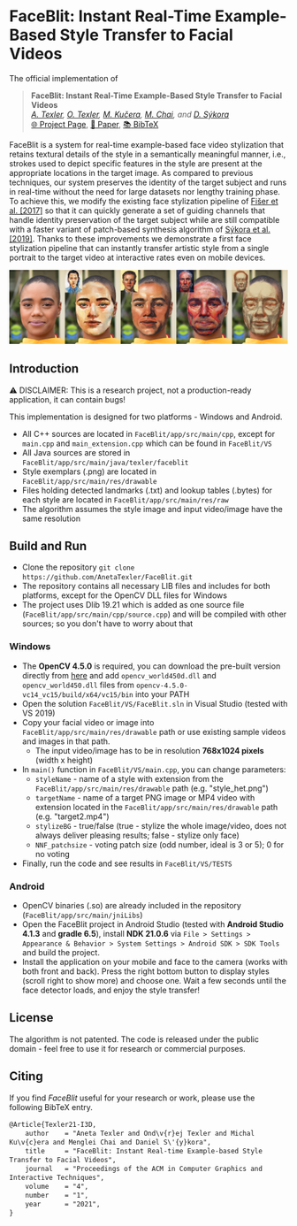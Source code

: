 # FaceBlit: Instant Real-Time Example-Based Style Transfer to Facial Videos

The official implementation of

> **FaceBlit: Instant Real-Time Example-Based Style Transfer to Facial Videos** <br>
_[A. Texler](https://www.linkedin.com/in/aneta-texler/), [O. Texler](https://ondrejtexler.github.io/), [M. Kučera](https://www.linkedin.com/in/kuceram/), [M. Chai](http://www.mlchai.com), and [D. Sýkora](https://dcgi.fel.cvut.cz/home/sykorad/)_ <br>
[:globe_with_meridians: Project Page](https://ondrejtexler.github.io/faceblit/index.html), 
[:page_facing_up: Paper](https://dcgi.fel.cvut.cz/home/sykorad/Texler21-I3D.pdf), 
[:books: BibTeX](https://dcgi.fel.cvut.cz/home/sykorad/Texler21-I3D.bib)

FaceBlit is a system for real-time example-based face video stylization that retains textural details
of the style in a semantically meaningful manner, i.e., strokes used to depict specific features in the style are
present at the appropriate locations in the target image. As compared to previous techniques, our system
preserves the identity of the target subject and runs in real-time without the need for large datasets nor
lengthy training phase. To achieve this, we modify the existing face stylization pipeline of 
[Fišer et al. [2017]](https://dcgi.fel.cvut.cz/home/sykorad/facestyle.html) so that it can quickly generate a set 
of guiding channels that handle identity preservation of the target subject while are still compatible with a faster 
variant of patch-based synthesis algorithm of [Sýkora et al. [2019]](https://dcgi.fel.cvut.cz/home/sykorad/styleblit.html).
Thanks to these improvements we demonstrate a first face stylization pipeline that can instantly transfer
artistic style from a single portrait to the target video at interactive rates even on mobile devices.


![Teaser](docs/teaser.png)


## Introduction
:warning: DISCLAIMER: This is a research project, not a production-ready application, it can contain bugs!

This implementation is designed for two platforms - Windows and Android. 

* All C++ sources are located in `FaceBlit/app/src/main/cpp`, except for `main.cpp` and `main_extension.cpp` which can be found in `FaceBlit/VS`
* All Java sources are stored in `FaceBlit/app/src/main/java/texler/faceblit`
* Style exemplars (.png) are located in `FaceBlit/app/src/main/res/drawable`
* Files holding detected landmarks (.txt) and lookup tables (.bytes) for each style are located in `FaceBlit/app/src/main/res/raw`
* The algorithm assumes the style image and input video/image have the same resolution 


## Build and Run
* Clone the repository `git clone https://github.com/AnetaTexler/FaceBlit.git`
* The repository contains all necessary LIB files and includes for both platforms, except for the OpenCV DLL files for Windows
* The project uses Dlib 19.21 which is added as one source file (`FaceBlit/app/src/main/cpp/source.cpp`) and will be compiled with other sources; so you don't have to worry about that

### Windows
* The **OpenCV 4.5.0** is required, you can download the pre-built version directly from [here](https://sourceforge.net/projects/opencvlibrary/files/4.5.0/opencv-4.5.0-vc14_vc15.exe/download) and add `opencv_world450d.dll` and `opencv_world450.dll` files from `opencv-4.5.0-vc14_vc15/build/x64/vc15/bin` into your PATH
* Open the solution `FaceBlit/VS/FaceBlit.sln` in Visual Studio (tested with VS 2019)
* Copy your facial video or image into `FaceBlit/app/src/main/res/drawable` path or use existing sample videos and images in that path.
  * The input video/image has to be in resolution **768x1024 pixels** (width x height)
* In `main()` function in `FaceBlit/VS/main.cpp`, you can change parameters:
  * `styleName` - name of a style with extension from the `FaceBlit/app/src/main/res/drawable` path (e.g. "style_het.png")
  * `targetName` - name of a target PNG image or MP4 video with extension located in the `FaceBlit/app/src/main/res/drawable` path (e.g. "target2.mp4")
  * `stylizeBG` - true/false (true - stylize the whole image/video, does not always deliver pleasing results; false - stylize only face)
  * `NNF_patchsize` - voting patch size (odd number, ideal is 3 or 5); 0 for no voting
* Finally, run the code and see results in `FaceBlit/VS/TESTS` 


### Android
* OpenCV binaries (.so) are already included in the repository (`FaceBlit/app/src/main/jniLibs`)
* Open the FaceBlit project in Android Studio (tested with **Android Studio 4.1.3** and **gradle 6.5**), install **NDK 21.0.6** via `File > Settings > Appearance & Behavior > System Settings > Android SDK > SDK Tools` and build the project.
* Install the application on your mobile and face to the camera (works with both front and back). Press the right bottom button to display styles (scroll right to show more) and choose one. Wait a few seconds until the face detector loads, and enjoy the style transfer!


## License
The algorithm is not patented. The code is released under the public domain - feel free to use it for research or commercial purposes.

## Citing
If you find _FaceBlit_ useful for your research or work, please use the following BibTeX entry.

    @Article{Texler21-I3D,
        author    = "Aneta Texler and Ond\v{r}ej Texler and Michal Ku\v{c}era and Menglei Chai and Daniel S\'{y}kora",
        title     = "FaceBlit: Instant Real-time Example-based Style Transfer to Facial Videos",
        journal   = "Proceedings of the ACM in Computer Graphics and Interactive Techniques",
        volume    = "4",
        number    = "1",
        year      = "2021",
    }
